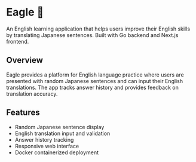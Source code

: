 # Eagle 🦅

An English learning application that helps users improve their English skills by translating Japanese sentences. Built with Go backend and Next.js frontend.

## Overview

Eagle provides a platform for English language practice where users are presented with random Japanese sentences and can input their English translations. The app tracks answer history and provides feedback on translation accuracy.

## Features

- Random Japanese sentence display
- English translation input and validation
- Answer history tracking
- Responsive web interface
- Docker containerized deployment
